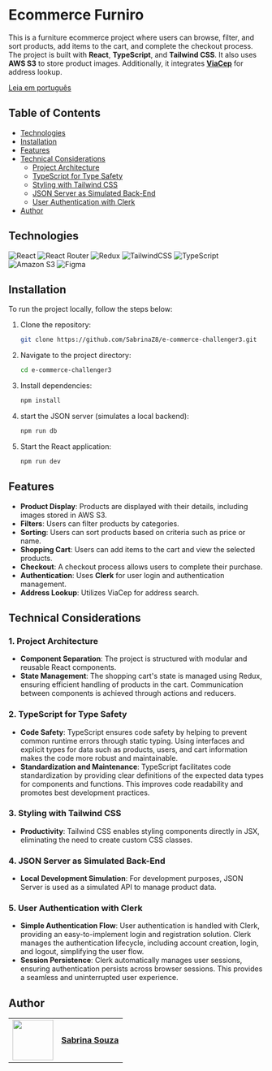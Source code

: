 # Ecommerce Furniro

This is a furniture ecommerce project where users can browse, filter, and sort products, add items to the cart, and complete the checkout process. The project is built with **React**, **TypeScript**, and **Tailwind CSS**. It also uses **AWS S3** to store product images. Additionally, it integrates [**ViaCep**](https://viacep.com.br/) for address lookup.

[Leia em português](README-ptBR.md)

## Table of Contents

- [Technologies](#technologies)
- [Installation](#installation)
- [Features](#features)
- [Technical Considerations](#technical-considerations)
  - [Project Architecture](#1-project-architecture)
  - [TypeScript for Type Safety](#2-typescript-for-type-safety)
  - [Styling with Tailwind CSS](#3-styling-with-tailwind-css)
  - [JSON Server as Simulated Back-End](#4-json-server-as-simulated-back-end)
  - [User Authentication with Clerk](#5-user-authentication-with-clerk)
- [Author](#author)

## Technologies

![React](https://img.shields.io/badge/react-%2320232a.svg?style=for-the-badge&logo=react&logoColor=%2361DAFB)
![React Router](https://img.shields.io/badge/React_Router-CA4245?style=for-the-badge&logo=react-router&logoColor=white)
![Redux](https://img.shields.io/badge/redux-%23593d88.svg?style=for-the-badge&logo=redux&logoColor=white)
![TailwindCSS](https://img.shields.io/badge/tailwindcss-%2338B2AC.svg?style=for-the-badge&logo=tailwind-css&logoColor=white)
![TypeScript](https://img.shields.io/badge/typescript-%23007ACC.svg?style=for-the-badge&logo=typescript&logoColor=white)
![Amazon S3](https://img.shields.io/badge/Amazon%20S3-FF9900?style=for-the-badge&logo=amazons3&logoColor=white)
![Figma](https://img.shields.io/badge/figma-%23F24E1E.svg?style=for-the-badge&logo=figma&logoColor=white)

## Installation

To run the project locally, follow the steps below:

1. Clone the repository:
   ```bash
   git clone https://github.com/SabrinaZ8/e-commerce-challenger3.git
2. Navigate to the project directory:
   ```bash
   cd e-commerce-challenger3
3. Install dependencies:
   ```bash
   npm install
4. start the JSON server (simulates a local backend):
   ```bash
   npm run db
5. Start the React application:
   ```bash
   npm run dev

## Features

- **Product Display**: Products are displayed with their details, including images stored in AWS S3.
- **Filters**: Users can filter products by categories.
- **Sorting**: Users can sort products based on criteria such as price or name.
- **Shopping Cart**: Users can add items to the cart and view the selected products.
- **Checkout**: A checkout process allows users to complete their purchase.
- **Authentication**: Uses **Clerk** for user login and authentication management.
- **Address Lookup**: Utilizes ViaCep for address search.

## Technical Considerations

### 1. Project Architecture

- **Component Separation**:
The project is structured with modular and reusable React components.
- **State Management**:
The shopping cart's state is managed using Redux, ensuring efficient handling of products in the cart. Communication between components is achieved through actions and reducers.

### 2. TypeScript for Type Safety

- **Code Safety**:
TypeScript ensures code safety by helping to prevent common runtime errors through static typing. Using interfaces and explicit types for data such as products, users, and cart information makes the code more robust and maintainable.
- **Standardization and Maintenance**:
TypeScript facilitates code standardization by providing clear definitions of the expected data types for components and functions. This improves code readability and promotes best development practices.

### 3. Styling with Tailwind CSS

- **Productivity**:
Tailwind CSS enables styling components directly in JSX, eliminating the need to create custom CSS classes.

### 4. JSON Server as Simulated Back-End

- **Local Development Simulation**:
For development purposes, JSON Server is used as a simulated API to manage product data.

### 5. User Authentication with Clerk

- **Simple Authentication Flow**:
User authentication is handled with Clerk, providing an easy-to-implement login and registration solution. Clerk manages the authentication lifecycle, including account creation, login, and logout, simplifying the user flow.
- **Session Persistence**:
Clerk automatically manages user sessions, ensuring authentication persists across browser sessions. This provides a seamless and uninterrupted user experience.

## Author

<table>
  <tr>
    <td>
      <img width="80px" align="center" src="https://avatars.githubusercontent.com/SabrinaZ8"/>
    </td>
    <td align="left">
      <a href="https://github.com/SabrinaZ8">
         <span><b>Sabrina Souza</b></span>
      </a>
      <br>
    </td>
  </tr>
</table>
